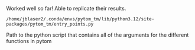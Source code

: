 Worked well so far! Able to replicate their results.

```
/home/jblaser2/.conda/envs/pytom_tm/lib/python3.12/site-packages/pytom_tm/entry_points.py
```
Path to the python script that contains all of the arguments for the different functions in pytom